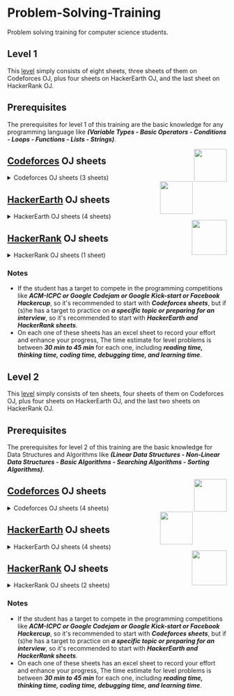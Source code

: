 # Problem-Solving-Training

Problem solving training for computer science students.

## Level 1

This [level](https://github.com/cs-MohamedAyman/Problem-Solving-Training/tree/master/level%201) simply consists of eight sheets, three sheets of them on Codeforces OJ, plus four sheets on HackerEarth OJ, and the last sheet on HackerRank OJ.

## Prerequisites

The prerequisites for level 1 of this training are the basic knowledge for any programming language like ***(Variable Types - Basic Operators - Conditions - Loops - Functions - Lists - Strings)***.

<img align="right" width="75" height="75" src="https://github.com/cs-MohamedAyman/Problem-Solving-Training/blob/master/online-judges-logos/codeforces.jpg">

## [Codeforces](https://codeforces.com/) OJ sheets

<details>
	<summary>Codeforces OJ sheets (3 sheets)</summary>

The Codeforces OJ sheets [codeforces - phase 1-1](https://github.com/cs-MohamedAyman/Problem-Solving-Training/tree/master/level%201/codeforces%20-%20phase%201-1), [codeforces - phase 1-2](https://github.com/cs-MohamedAyman/Problem-Solving-Training/tree/master/level%201/codeforces%20-%20phase%201-2), [codeforces - phase 1-3](https://github.com/cs-MohamedAyman/Problem-Solving-Training/tree/master/level%201/codeforces%20-%20phase%201-3) contain A-Div2 problems, and each sheet of them divided into 5 classes of problems (Basic Operators - Conditions - Loops - Lists - Strings). These sheets were sorted based on difficulty and grouped by the type of problems as mentioned. Finally, each sheet contains ~100 problems.

### Agenda of [codeforces - phase 1-1](https://github.com/cs-MohamedAyman/Problem-Solving-Training/tree/master/level%201/codeforces%20-%20phase%201-1) sheet (100 problems) `[50H]`

| Category        | Problems    |
| ----------------|:-----------:|
| Basic Operator  | 5 problems  |
| Condition       | 10 problems |
| Loop            | 20 problems |
| String          | 20 problems |
| List            | 40 problems |

### Agenda of [codeforces - phase 1-2](https://github.com/cs-MohamedAyman/Problem-Solving-Training/tree/master/level%201/codeforces%20-%20phase%201-2) sheet (100 problems) `[50H]`

| Category        | Problems    |
| ----------------|:-----------:|
| Basic Operator  | 5 problems  |
| Condition       | 10 problems |
| Loop            | 20 problems |
| String          | 20 problems |
| List            | 40 problems |

### Agenda of [codeforces - phase 1-3](https://github.com/cs-MohamedAyman/Problem-Solving-Training/tree/master/level%201/codeforces%20-%20phase%201-3) sheet (100 problems) `[50H]`

| Category        | Problems    |
| ----------------|:-----------:|
| Basic Operator  | 5 problems  |
| Condition       | 10 problems |
| Loop            | 20 problems |
| String          | 20 problems |
| List            | 40 problems |

</details>

<img align="right" width="75" height="75" src="https://github.com/cs-MohamedAyman/Problem-Solving-Training/blob/master/online-judges-logos/hackerearth.jpg">

## [HackerEarth](http://hackerearth.com/) OJ sheets

<details>
	<summary>HackerEarth OJ sheets (4 sheets)</summary>

The HackerEarth OJ sheets [hackerearth - phase 1-1](https://github.com/cs-MohamedAyman/Problem-Solving-Training/tree/master/level%201/hackerearth%20-%20phase%201-1), [hackerearth - phase 1-2](https://github.com/cs-MohamedAyman/Problem-Solving-Training/tree/master/level%201/hackerearth%20-%20phase%201-2), [hackerearth - phase 1-3](https://github.com/cs-MohamedAyman/Problem-Solving-Training/tree/master/level%201/hackerearth%20-%20phase%201-3) contain implementation problems and basic programming problems. These sheets were sorted based on difficulty. Each sheet contains ~100 problems. For the last sheet [hackerearth - phase 1-basic-programming](https://github.com/cs-MohamedAyman/Problem-Solving-Training/tree/master/level%201/hackerearth%20-%20phase%201-basic-programming) that focus on the basic programming problems, It's divided into 4 classes of problems (Input/Output - Bit Manipulation - Recursion - Operators). Also, this sheet was sorted based on difficulty and grouped by the type of problems as mentioned. Finally, this sheet contains ~130 problems.

### Agenda of [hackerearth - phase 1-1](https://github.com/cs-MohamedAyman/Problem-Solving-Training/tree/master/level%201/hackerearth%20-%20phase%201-1) sheet (100 problems) `[50H]`

| Category        | Problems    |
| ----------------|:-----------:|
| Implementation  | 25 problems |
| Implementation  | 25 problems |
| Implementation  | 25 problems |
| Implementation  | 25 problems |

### Agenda of [hackerearth - phase 1-2](https://github.com/cs-MohamedAyman/Problem-Solving-Training/tree/master/level%201/hackerearth%20-%20phase%201-2) sheet (100 problems) `[50H]`

| Category        | Problems    |
| ----------------|:-----------:|
| Implementation  | 25 problems |
| Implementation  | 25 problems |
| Implementation  | 25 problems |
| Implementation  | 25 problems |

### Agenda of [hackerearth - phase 1-3](https://github.com/cs-MohamedAyman/Problem-Solving-Training/tree/master/level%201/hackerearth%20-%20phase%201-3) sheet (100 problems) `[50H]`

| Category        | Problems    |
| ----------------|:-----------:|
| Implementation  | 25 problems |
| Implementation  | 25 problems |
| Implementation  | 25 problems |
| Implementation  | 25 problems |

### Agenda of [hackerearth - phase 1-basic-programming](https://github.com/cs-MohamedAyman/Problem-Solving-Training/tree/master/level%201/hackerearth%20-%20phase%201-basic-programming) sheet (130 problems) `[70H]`

| Category          | Problems    |
| ------------------|:-----------:|
| Input/Output      | 50 problems |
| Bit Manipulation  | 70 problems |
| Recursion         | 10 problems |
| Operators         | 5 problems  |

</details>

<img align="right" width="80" height="80" src="https://github.com/cs-MohamedAyman/Problem-Solving-Training/blob/master/online-judges-logos/hackerrank.jpg">

## [HackerRank](https://www.hackerrank.com/) OJ sheets

<details>
	<summary>HackerRank OJ sheets (1 sheet)</summary>

The HackerRank OJ sheet [hackerrank - phase 1-functional-programming](https://github.com/cs-MohamedAyman/Problem-Solving-Training/tree/master/level%201/hackerrank%20-%20phase%201-functional-programming), It's divided into 6 classes of problems (Introduction - Recursion - Functional Structures - Memoization - Ad-Hoc - Misc). Also, this sheet was sorted based on difficulty and grouped by the type of problems as mentioned. Finally, this sheet contains ~80 problems.

### Agenda of [hackerrank - phase 1-functional-programming](https://github.com/cs-MohamedAyman/Problem-Solving-Training/tree/master/level%201/hackerrank%20-%20phase%201-functional-programming) sheet (80 problems) `[40H]`

| Category               | Problems    |
| -----------------------|:-----------:|
| Introduction           | 25 problems |
| Recursion              | 20 problems |
| Functional Structures  | 10 problems |
| Memoization            | 10 problems |
| Ad-Hoc                 | 15 problems |
| Misc                   | 5 problems  |

</details>

### Notes

* If the student has a target to compete in the programming competitions like ***ACM-ICPC or Google Codejam or Google Kick-start or Facebook Hackercup***, so it's recommended to start with ***Codeforces sheets***, but if (s)he has a target to practice on ***a specific topic or preparing for an interview***, so it's recommended to start with ***HackerEarth and HackerRank sheets***.
* On each one of these sheets has an excel sheet to record your effort and enhance your progress, The time estimate for level problems is between ***30 min to 45 min*** for each one, including ***reading time, thinking time, coding time, debugging time, and learning time***.


## Level 2

This [level](https://github.com/cs-MohamedAyman/Problem-Solving-Training/tree/master/level%202) simply consists of ten sheets, four sheets of them on Codeforces OJ, plus four sheets on HackerEarth OJ, and the last two sheets on HackerRank OJ.

## Prerequisites

The prerequisites for level 2 of this training are the basic knowledge for Data Structures and Algorithms like ***(Linear Data Structures - Non-Linear Data Structures - Basic Algorithms - Searching Algorithms - Sorting Algorithms)***.

<img align="right" width="75" height="75" src="https://github.com/cs-MohamedAyman/Problem-Solving-Training/blob/master/online-judges-logos/codeforces.jpg">

## [Codeforces](https://codeforces.com/) OJ sheets

<details>
	<summary>Codeforces OJ sheets (4 sheets)</summary>

The Codeforces OJ sheets [codeforces - phase 2-1](https://github.com/cs-MohamedAyman/Problem-Solving-Training/tree/master/level%202/codeforces%20-%20phase%202-1), [codeforces - phase 2-2](https://github.com/cs-MohamedAyman/Problem-Solving-Training/tree/master/level%202/codeforces%20-%20phase%202-2), [codeforces - phase 2-3](https://github.com/cs-MohamedAyman/Problem-Solving-Training/tree/master/level%202/codeforces%20-%20phase%202-3) contain B-Div2 problems, and each sheet of them divided into 5 classes of problems (Data Structure - Mathematical - String - Greedy - Brute Force). These sheets were sorted based on difficulty and grouped by the type of problems as mentioned. Finally, each sheet contains ~90 problems.
For the last sheet [codeforces - phase 2-gym-contests](https://github.com/cs-MohamedAyman/Problem-Solving-Training/tree/master/level%202/codeforces%20-%20phase%202-gym-contests) that focus on gym-contests, It's divided into 3 classes of contests, that contains ~100 contests. 

### Agenda of [codeforces - phase 2-1](https://github.com/cs-MohamedAyman/Problem-Solving-Training/tree/master/level%202/codeforces%20-%20phase%202-1) sheet (85 problems) `[50H]`

| Category        | Problems    |
| ----------------|:-----------:|
| Data Structure  | 15 problems |
| Mathematical    | 25 problems |
| String          | 15 problems |
| Greedy          | 25 problems |
| Brute Force     | 5 problems  |

### Agenda of [codeforces - phase 2-2](https://github.com/cs-MohamedAyman/Problem-Solving-Training/tree/master/level%202/codeforces%20-%20phase%202-2) sheet (85 problems) `[50H]`

| Category        | Problems    |
| ----------------|:-----------:|
| Data Structure  | 15 problems |
| Mathematical    | 25 problems |
| String          | 15 problems |
| Greedy          | 25 problems |
| Brute Force     | 5 problems  |

### Agenda of [codeforces - phase 2-3](https://github.com/cs-MohamedAyman/Problem-Solving-Training/tree/master/level%202/codeforces%20-%20phase%202-3) sheet (100 problems) `[50H]`

| Category        | Problems    |
| ----------------|:-----------:|
| Data Structure  | 25 problems |
| Mathematical    | 25 problems |
| String          | 25 problems |
| Greedy          | 25 problems |
| Brute Force     | 5 problems  |

### Agenda of [codeforces - phase 2-gym-contests](https://github.com/cs-MohamedAyman/Problem-Solving-Training/tree/master/level%202/codeforces%20-%20phase%202-gym-contests) sheet (100 contests) `[200H]`

| Category                      | Problems    |
| ------------------------------|:-----------:|
| Educational Codeforces Rounds | 80 contests |
| Codeforces GYM Contests *     | 5 contests  |
| Codeforces GYM Contests **    | 15 contests |

</details>

<img align="right" width="75" height="75" src="https://github.com/cs-MohamedAyman/Problem-Solving-Training/blob/master/online-judges-logos/hackerearth.jpg">

## [HackerEarth](http://hackerearth.com/) OJ sheets

<details>
	<summary>HackerEarth OJ sheets (4 sheets)</summary>

The HackerEarth OJ sheets [hackerearth - phase 2-linear-data-structures](https://github.com/cs-MohamedAyman/Problem-Solving-Training/tree/master/level%202/hackerearth%20-%20phase%202-linear-data-structures), [hackerearth - phase 2-non-linear-data-structures](https://github.com/cs-MohamedAyman/Problem-Solving-Training/tree/master/level%202/hackerearth%20-%20phase%202-non-linear-data-structures), [hackerearth - phase 2-algorithms-searching](https://github.com/cs-MohamedAyman/Problem-Solving-Training/tree/master/level%202/hackerearth%20-%20phase%202-algorithms-searching), [hackerearth - phase 2-algorithms-sorting](https://github.com/cs-MohamedAyman/Problem-Solving-Training/tree/master/level%202/hackerearth%20-%20phase%202-algorithms-sorting), Each sheet contains linear and non-linear data structures problems, in addition to searching and sorting algorithms. These sheets were sorted based on difficulty and each sheet contains ~100 problems.

### Agenda of [hackerearth - phase 2-linear-data-structures](https://github.com/cs-MohamedAyman/Problem-Solving-Training/tree/master/level%202/hackerearth%20-%20phase%202-linear-data-structures) sheet (110 problems) `[60H]`

| Category                 | Problems    |
| -------------------------|:-----------:|
| Arrays 1D		   | 65 problems |
| Arrays Multi-dimensional | 20 problems |
| Stacks            	   | 25 problems |
| Queues  		   | 5 problems  |

### Agenda of [hackerearth - phase 2-non-linear-data-structures](https://github.com/cs-MohamedAyman/Problem-Solving-Training/tree/master/level%202/hackerearth%20-%20phase%202-non-linear-data-structures) sheet (90 problems) `[50H]`

| Category                | Problems    |
| ------------------------|:-----------:|
| Binary Tree             | 10 problems |
| Binary Search Tree      | 10 problems |
| Heaps / Priority Queues | 20 problems |
| Hash Tables             | 50 problems |

### Agenda of [hackerearth - phase 2-algorithms-searching](https://github.com/cs-MohamedAyman/Problem-Solving-Training/tree/master/level%202/hackerearth%20-%20phase%202-algorithms-searching) sheet (120 problems) `[60H]`

| Category         | Problems    |
| -----------------|:-----------:|
| Linear Search    | 15 problems |
| Binary Search I  | 50 problems |
| Binary Search II | 50 problems |
| Ternary Search   | 5 problems  |

### Agenda of [hackerearth - phase 2-algorithms-sorting](https://github.com/cs-MohamedAyman/Problem-Solving-Training/tree/master/level%202/hackerearth%20-%20phase%202-algorithms-sorting) sheet (60 problems) `[30H]`

| Category                       | Problems    |
| -------------------------------|:-----------:|
| Bubble & Selection & Insertion | 15 problems |
| Merge                          | 25 problems |
| Quick & Count & Heap           | 25 problems |

</details>

<img align="right" width="80" height="80" src="https://github.com/cs-MohamedAyman/Problem-Solving-Training/blob/master/online-judges-logos/hackerrank.jpg">

## [HackerRank](https://www.hackerrank.com/) OJ sheets

<details>
	<summary>HackerRank OJ sheets (2 sheets)</summary>

The HackerRank OJ sheets [hackerrank - phase 2-data-structures](https://github.com/cs-MohamedAyman/Problem-Solving-Training/tree/master/level%202/hackerrank%20-%20phase%202-data-structures), [hackerrank - phase 2-algorithms-basics](https://github.com/cs-MohamedAyman/Problem-Solving-Training/tree/master/level%202/hackerrank%20-%20phase%202-algorithms-basics), These sheets contain linear and non-linear data structures problems, and basic algorithms problems. Also, these sheets were sorted based on difficulty and grouped by the type of problems as mentioned. Finally, each sheet contains ~120 problems.

### Agenda of [hackerrank - phase 2-data-structures](https://github.com/cs-MohamedAyman/Problem-Solving-Training/tree/master/level%202/hackerrank%20-%20phase%202-data-structures) sheet (110 problems) `[60H]`

| Category                   | Problems    |
| ---------------------------|:-----------:|
| Arrays & Linked Lists      | 20 problems |
| Stacks & Queues            | 10 problems |
| Trees & Balanced Trees     | 20 problems |
| Heap & Disjoint Set & Trie | 10 problems |
| Advanced                   | 50 problems |

### Agenda of [hackerrank - phase 2-algorithms-basics](https://github.com/cs-MohamedAyman/Problem-Solving-Training/tree/master/level%202/hackerrank%20-%20phase%202-algorithms-basics) sheet (125 problems) `[60H]`

| Category       | Problems    |
| ---------------|:-----------:|
| Warm-up        | 10 problems |
| Recursion      | 10 problems |
| Sorting        | 15 problems |
| Search         | 25 problems |
| Implementation | 65 problems |

</details>

### Notes

* If the student has a target to compete in the programming competitions like ***ACM-ICPC or Google Codejam or Google Kick-start or Facebook Hackercup***, so it's recommended to start with ***Codeforces sheets***, but if (s)he has a target to practice on ***a specific topic or preparing for an interview***, so it's recommended to start with ***HackerEarth and HackerRank sheets***.
* On each one of these sheets has an excel sheet to record your effort and enhance your progress, The time estimate for level problems is between ***30 min to 45 min*** for each one, including ***reading time, thinking time, coding time, debugging time, and learning time***.
